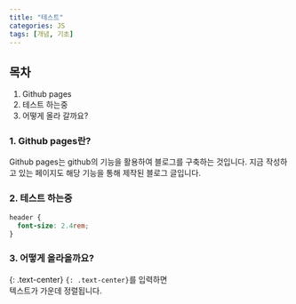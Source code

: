 ```yaml
---
title: "테스트"
categories: JS
tags: [개념, 기초]
---
```


## 목차

1. Github pages
2. 테스트 하는중
3. 어떻게 올라 갈까요?

### 1. Github pages란?

Github pages는 github의 기능을 활용하여 블로그를 구축하는 것입니다.
지금 작성하고 있는 페이지도 해당 기능을 통해 제작된 블로그 글입니다.

### 2. 테스트 하는중

```css
header {
  font-size: 2.4rem;
}
```

### 3. 어떻게 올라올까요?

{: .text-center}
`{: .text-center}`를 입력하면 <br>
텍스트가 가운데 정렬됩니다.
